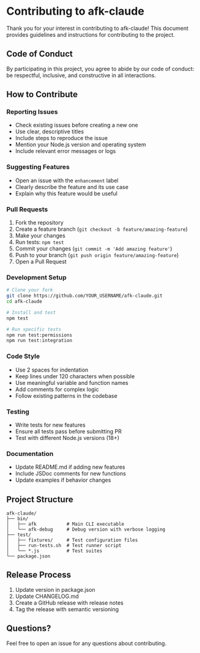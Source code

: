 # Contributing to afk-claude

Thank you for your interest in contributing to afk-claude! This document provides guidelines and instructions for contributing to the project.

## Code of Conduct

By participating in this project, you agree to abide by our code of conduct: be respectful, inclusive, and constructive in all interactions.

## How to Contribute

### Reporting Issues

- Check existing issues before creating a new one
- Use clear, descriptive titles
- Include steps to reproduce the issue
- Mention your Node.js version and operating system
- Include relevant error messages or logs

### Suggesting Features

- Open an issue with the `enhancement` label
- Clearly describe the feature and its use case
- Explain why this feature would be useful

### Pull Requests

1. Fork the repository
2. Create a feature branch (`git checkout -b feature/amazing-feature`)
3. Make your changes
4. Run tests: `npm test`
5. Commit your changes (`git commit -m 'Add amazing feature'`)
6. Push to your branch (`git push origin feature/amazing-feature`)
7. Open a Pull Request

### Development Setup

```bash
# Clone your fork
git clone https://github.com/YOUR_USERNAME/afk-claude.git
cd afk-claude

# Install and test
npm test

# Run specific tests
npm run test:permissions
npm run test:integration
```

### Code Style

- Use 2 spaces for indentation
- Keep lines under 120 characters when possible
- Use meaningful variable and function names
- Add comments for complex logic
- Follow existing patterns in the codebase

### Testing

- Write tests for new features
- Ensure all tests pass before submitting PR
- Test with different Node.js versions (18+)

### Documentation

- Update README.md if adding new features
- Include JSDoc comments for new functions
- Update examples if behavior changes

## Project Structure

```
afk-claude/
├── bin/
│   ├── afk           # Main CLI executable
│   └── afk-debug     # Debug version with verbose logging
├── test/
│   ├── fixtures/     # Test configuration files
│   ├── run-tests.sh  # Test runner script
│   └── *.js          # Test suites
└── package.json
```

## Release Process

1. Update version in package.json
2. Update CHANGELOG.md
3. Create a GitHub release with release notes
4. Tag the release with semantic versioning

## Questions?

Feel free to open an issue for any questions about contributing.